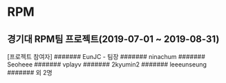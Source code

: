 # RPM
## 경기대 RPM팀 프로젝트(2019-07-01 ~ 2019-08-31)

[프로젝트 참여자]
####### EunJC - 팀장
####### ninachum
####### Seoheee
####### vplayv
####### 2kyumin2
####### leeeunseung
####### 외 2명
